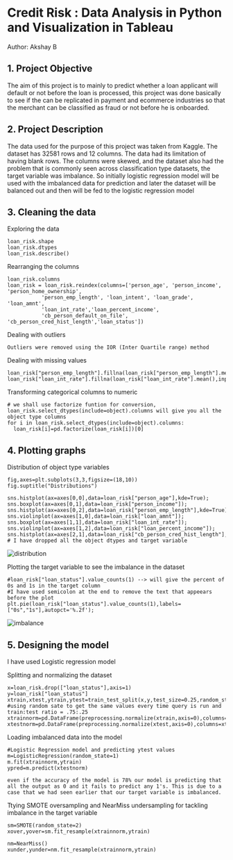 # **Credit Risk : Data Analysis in Python and Visualization in Tableau**
Author: Akshay B

## 1. Project Objective
The aim of this project is to mainly to predict whether a loan applicant will default or not before the loan is processed, this project was done basically to see if the
can be replicated in payment and ecommerce industries so that the merchant can be classified as fraud or not before he is onboarded. 

## 2. Project Description
The data used for the purpose of this project was taken from Kaggle. The dataset has 32581 rows and 12 columns. The data had its limitation of having blank rows. 
The columns were skewed, and the dataset also had the problem that is commonly seen across classification type datasets, the target variable was imbalance. So initially 
logistic regression model will be used with the imbalanced data for prediction and later the dataset will be balanced out and then will be fed to the logistic regression model

## 3. Cleaning the data

Exploring the data 
```
loan_risk.shape
loan_risk.dtypes
loan_risk.describe()
```
Rearranging the columns
```
loan_risk.columns
loan_risk = loan_risk.reindex(columns=['person_age', 'person_income', 'person_home_ownership',
           'person_emp_length', 'loan_intent', 'loan_grade', 'loan_amnt',
           'loan_int_rate','loan_percent_income',
           'cb_person_default_on_file', 'cb_person_cred_hist_length','loan_status'])
```
Dealing with outliers

`Outliers were removed using the IOR (Inter Quartile range) method`

Dealing with missing values
```
loan_risk["person_emp_length"].fillna(loan_risk["person_emp_length"].mean(),inplace=True)
loan_risk["loan_int_rate"].fillna(loan_risk["loan_int_rate"].mean(),inplace=True)
```

Transforming categorical columns to numeric
```
# we shall use factorize funtion for conversion, loan_risk.select_dtypes(include=object).columns will give you all the object type columns
for i in loan_risk.select_dtypes(include=object).columns:
  loan_risk[i]=pd.factorize(loan_risk[i])[0]
```
## 4. Plotting graphs

Distribution of object type variables
```
fig,axes=plt.subplots(3,3,figsize=(18,10))
fig.suptitle("Distributions")
         
sns.histplot(ax=axes[0,0],data=loan_risk["person_age"],kde=True);
sns.boxplot(ax=axes[0,1],data=loan_risk["person_income"]);
sns.histplot(ax=axes[0,2],data=loan_risk["person_emp_length"],kde=True);
sns.violinplot(ax=axes[1,0],data=loan_risk["loan_amnt"]);
sns.boxplot(ax=axes[1,1],data=loan_risk["loan_int_rate"]);
sns.violinplot(ax=axes[1,2],data=loan_risk["loan_percent_income"]);
sns.histplot(ax=axes[2,1],data=loan_risk["cb_person_cred_hist_length"],kde=True);
# I have dropped all the object dtypes and target variable
```
![distribution](https://user-images.githubusercontent.com/86428423/173227682-9f542df2-4b19-46e1-aa4a-2ea2481df468.png)

Plotting the target variable to see the imbalance in the dataset
```
#loan_risk["loan_status"].value_counts(1) --> will give the percent of 0s and 1s in the target column
#I have used semicolon at the end to remove the text that appeears before the plot
plt.pie(loan_risk["loan_status"].value_counts(1),labels=["0s","1s"],autopct='%.2f');
```
![imbalance](https://user-images.githubusercontent.com/86428423/173227807-3f70cd70-2339-4121-8a80-d75c1b3377a0.png)

## 5. Designing the model

I have used Logistic regression model

Splitting and normalizing the dataset
```
x=loan_risk.drop(["loan_status"],axis=1)
y=loan_risk["loan_status"]
xtrain,xtest,ytrain,ytest=train_test_split(x,y,test_size=0.25,random_state=25) #using random sate to get the same values every time query is run and train:test ratio = .75:.25
xtrainnorm=pd.DataFrame(preprocessing.normalize(xtrain,axis=0),columns=xtrain.columns)
xtestnorm=pd.DataFrame(preprocessing.normalize(xtest,axis=0),columns=xtest.columns)
```
Loading imbalanced data into the model
```
#Logistic Regression model and predicting ytest values
m=LogisticRegression(random_state=1)
m.fit(xtrainnorm,ytrain)
ypred=m.predict(xtestnorm)
```
`even if the accuracy of the model is 78% our model is predicting that all the output as 0 and it fails to predict any 1's. This is due to a case that we had seen earlier that our target variable is imbalanced.`

Ttying SMOTE oversampling and NearMiss undersampling for tackling imbalance in the target variable
```
sm=SMOTE(random_state=2)
xover,yover=sm.fit_resample(xtrainnorm,ytrain)

nm=NearMiss()
xunder,yunder=nm.fit_resample(xtrainnorm,ytrain)
```
